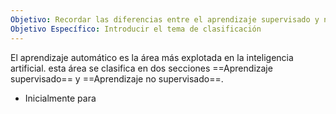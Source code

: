 ```yaml
---
Objetivo: Recordar las diferencias entre el aprendizaje supervisado y no supervisado.
Objetivo Específico: Introducir el tema de clasificación
---
```

El aprendizaje automático es la área más explotada en la inteligencia artificial. esta área se clasifica en dos secciones ==Aprendizaje supervisado== y ==Aprendizaje no supervisado==.
- Inicialmente para